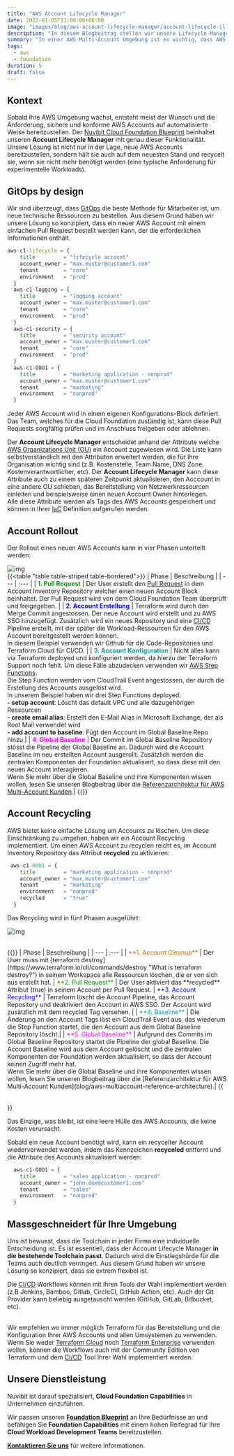 ```yaml
---
title: "AWS Account Lifecycle Manager"
date: 2022-01-05T11:00:00+06:00
image: "images/blog/aws-account-lifecycle-manager/account-lifecycle-illustration.png"
description: "In diesem Blogbeitrag stellen wir unsere Lifecycle-Management-Lösung für AWS Accounts vor."
summary: "In einer AWS Multi-Account Umgebung ist es wichtig, dass AWS Accounts auf automatisierte Art und Weise erstellt, verwaltet und recycelt werden können. In diesem Blogbeitrag stellen wir unsere Lifecycle-Management-Lösung für AWS Accounts vor."
tags:
  - aws
  - foundation
duration: 5
draft: false
---
```

## Kontext
Sobald Ihre AWS Umgebung wächst, entsteht meist der Wunsch und die Anforderung, sichere und konforme AWS Accounts auf automatisierte Weise bereitzustellen.
Der [Nuvibit Cloud Foundation Blueprint](products/foundation-blueprint) beinhaltet unseren **Account Lifecycle Manager** mit genau dieser Funktionalität. Unsere Lösung ist nicht nur in der Lage, neue AWS Accounts bereitzustellen, sondern hält sie auch auf dem neuesten Stand und recycelt sie, wenn sie nicht mehr benötigt werden (eine typische Anforderung für experimentelle Workloads).

## GitOps by design
Wir sind überzeugt, dass [GitOps](faq/#gitops 'What is GitOps?') die beste Methode für Mitarbeiter ist, um neue technische Ressourcen zu bestellen.
Aus diesem Grund haben wir unsere Lösung so konzipiert, dass ein neuer AWS Account mit einem einfachen Pull Request bestellt werden kann, der die erforderlichen Informationen enthält.

```terraform {linenos=table,hl_lines=[],linenostart=50}
aws-c1-lifecycle = {
    title         = "lifecycle account"
    account_owner = "max.muster@customer1.com"
    tenant        = "core"
    environment   = "prod"
  }
  aws-c1-logging = {
    title         = "logging account"
    account_owner = "max.muster@customer1.com"
    tenant        = "core"
    environment   = "prod"
  }
  aws-c1-security = {
    title         = "security account"
    account_owner = "max.muster@customer1.com"
    tenant        = "core"
    environment   = "prod"
  }
  aws-c1-OOO1 = {
    title         = "marketing application - nonprod"
    account_owner = "max.muster@customer1.com"
    tenant        = "marketing"
    environment   = "nonprod"
  }
```

Jeder AWS Account wird in einem eigenen Konfigurations-Block definiert.
Das Team, welches für die Cloud Foundation zuständig ist, kann diese Pull Requests sorgfältig prüfen und im Anschluss freigeben oder ablehnen.

Der **Account Lifecycle Manager** entscheidet anhand der Attribute welche [AWS Organizations Unit (OU)](https://docs.aws.amazon.com/organizations/latest/userguide/orgs_manage_ous.html) ein Account zugewiesen wird. 
Die Liste kann selbstverständlich mit den Attributen erweitert werden, die für Ihre Organisation wichtig sind (z.B. Kostenstelle, Team Name, DNS Zone, Kostenverantwortlicher, etc). 
Der **Account Lifecycle Manager** kann diese Attribute auch zu einem späteren Zeitpunkt aktualisieren, den Acccount in eine andere OU schieben, das Bereitstellung von Netzwerkressourcen einleiten und beispielsweise einen neuen Account Owner hinterlegen.<br/>
Alle diese Attribute werden als Tags des AWS Accounts gespeichert und können in Ihrer [IaC](faq/#iac 'What is Infrastructure as Code?') Definition aufgerufen werden.

## Account Rollout
Der Rollout eines neuen AWS Accounts kann in vier Phasen unterteilt werden:

![img](images/blog/aws-account-lifecycle-manager/rollout-diag-highres.png)
<br/>
{{<table "table table-striped table-bordered">}}
| Phase | Beschreibung |
| ---   | :---  |
| <span style="color: #009900">**1. Pull Request**</span> | Der User erstellt den [Pull Request](https://docs.github.com/en/pull-requests/collaborating-with-pull-requests/proposing-changes-to-your-work-with-pull-requests/about-pull-requests) in dem Account Inventory Repository welcher einen neuen Account Block beinhaltet. Der Pull Request wird von dem Cloud Foundation Team überprüft und freigegeben. |
| <span style="color: #0008FF">**2. Account Erstellung**</span> | Terraform wird durch den Merge Commit angestossen. Der neue Account wird erstellt und zu AWS SSO hinzugefügt. Zusätzlich wird ein neues Repository und eine [CI/CD](faq/#cicd 'What is CI/CD?') Pipeline erstellt, mit der später die Workload-Ressourcen für den AWS Account bereitgestellt werden können. <br/> In diesem Beispiel verwenden wir Github für die Code-Repositories und Terraform Cloud für CI/CD. |
| <span style="color: #009999">**3. Account Konfiguration**</span> | Nicht alles kann via Terraform deployed und konfiguriert werden, da hierzu der Terraform Support noch fehlt. Um diese Fälle abzudecken verwenden wir [AWS Step Functions](https://aws.amazon.com/step-functions/?step-functions.sort-by=item.additionalFields.postDateTime&step-functions.sort-order=desc). <br/>Die Step Function werden vom CloudTrail Event angestossen, der durch die Erstellung des Accounts ausgelöst wird.<br/>In unserem Beispiel haben wir drei Step Functions deployed:<br/>**- setup account**: Löscht das default VPC und alle dazugehörigen Ressourcen<br/>**- create email alias**: Erstellt den E-Mail Alias in Microsoft Exchange, der als Root Mail verwendet wird<br/>**- add account to baseline**: Fügt den Account im Global Baseline Repo hinzu.|
| <span style="color: #FF00FF">**4. Global Baseline**</span> | Der Commit im Global Baseline Repository stösst die Pipeline der Global Baseline an. Dadurch wird die Account Baseline im neu erstellten Account ausgerollt. Zusätzlich werden die zentralen Komponenten der Foundation aktualisiert, so dass diese mit den neuen Account interagieren.<br/>Wenn Sie mehr über die Global Baseline und ihre Komponenten wissen wollen, lesen Sie unseren Blogbeitrag über die [Referenzarchitektur für AWS Multi-Account Kunden](blog/aws-multiaccount-reference-architecture).|
{{</table>}}
<br/>

## Account Recycling
AWS bietet keine einfache Lösung um Accounts zu löschen. 
Um diese Einschränkung zu umgehen, haben wir ein Account Recycling implementiert.
Um einen AWS Account zu recyclen reicht es, im Account Inventory Repository das Attribut **recycled** zu aktivieren:

```terraform {linenos=table,hl_lines=[6],linenostart=50}
 aws-c1-0001 = {
    title         = "marketing application - nonprod"
    account_owner = "max.muster@customer1.com"
    tenant        = "marketing"
    environment   = "nonprod"
    recycled      = "true"
  }
```

Das Recycling wird in fünf Phasen ausgeführt:

![img](images/blog/aws-account-lifecycle-manager/recycling-diag-highres.png)

<br/>
{{<table "table table-striped table-bordered">}}
| Phase | Beschreibung |
| ---   | :---  |
| <span style="color: #CC6600">**1. Account Cleanup**</span> | Der User muss mit [terraform destroy](https://www.terraform.io/cli/commands/destroy "What is terraform destroy?") in seinem Workspace alle Ressourcen löschen, die er von sich aus erstellt hat.
| <span style="color: #009900">**2. Pull Request**</span> | Der User aktiviert das **recycled** Attribut (true) in seinem Account per Pull Request.
| <span style="color: #0008FF">**3. Account Recycling**</span> | Terraform löscht die Account Pipeline, das Account Repository und deaktiviert den Account in AWS SSO. Der Account wird zusätzlich mit dem recycled Tag versehen. |
| <span style="color: #009999">**4. Baseline**</span> | Die Änderung an den Account Tags löst ein CloudTrail Event aus, das wiederum die Step Function startet, die den Account aus dem Global Baseline Repository löscht.|
| <span style="color: #FF00FF">**5. Global Baseline**</span> | Aufgrund des Commits im Global Baseline Repository startet die Pipeline der global Baseline. Die Account Baseline wird aus dem Account gelöscht und die zentralen Komponenten der Foundation werden aktualisiert, so dass der Account keinen Zugriff mehr hat.<br/>Wenn Sie mehr über die Global Baseline und ihre Komponenten wissen wollen, lesen Sie unseren Blogbeitrag über die [Referenzarchitektur für AWS Multi-Account Kunden](blog/aws-multiaccount-reference-architecture).|
{{</table>}}
<br/>

Das Einzige, was bleibt, ist eine leere Hülle des AWS Accounts, die keine Kosten verursacht.<br/>

Sobald ein neue Account benötigt wird, kann ein recycelter Account wiederverwendet werden, indem das Kennzeichen **recyceled** entfernt und die Attribute des Accounts aktualisiert werden:

```terraform {linenos=table,hl_lines=[],linenostart=50}
  aws-c1-OOO1 = {
    title         = "sales application - nonprod"
    account_owner = "john.doe@customer1.com"
    tenant        = "sales"
    environment   = "nonprod"
  }
```

## Massgeschneidert für Ihre Umgebung
Uns ist bewusst, dass die Toolchain in jeder Firma eine individuelle Entscheidung ist. 
Es ist essentiell, dass der Account Lifecycle Manager **in die bestehende Toolchain passt**. 
Dadurch wird die Einstiegshürde für die Teams auch deutlich verringert.
Aus diesem Grund haben wir unsere Lösung so konzipiert, dass sie extrem flexibel ist.<br/>

Die [CI/CD](faq/#cicd 'What is CI/CD?') Workflows können mit Ihren Tools der Wahl implementiert werden (z.B Jenkins, Bamboo, Gitlab, CircleCI, GitHub Action, etc). Auch der Git Provider kann beliebig ausgetauscht werden (GitHub, GitLab, Bitbucket, etc).<br/><br/>

Wir empfehlen wo immer möglich Terraform für das Bereitstellung und die Konfiguration Ihrer AWS Accounts und allen Umsystemen zu verwenden. 
Wenn Sie weder [Terraform Cloud](https://www.terraform.io/cloud) noch [Terraform Enterprise](https://www.terraform.io/enterprise) verwenden wollen, können die Workflows auch mit der Community Edition von Terraform und dem [CI/CD](faq/#cicd 'What is CI/CD?') Tool Ihrer Wahl implementiert werden.

## Unsere Dienstleistung
Nuvibit ist darauf spezialisiert, **Cloud Foundation Capabilities** in Unternehmen einzuführen.

Wir passen unseren **[Foundation Blueprint](products/foundation-blueprint "Foundation Blueprint Produktseite")** an Ihre Bedürfnisse an und befähigen Sie **Foundation Capabilities** mit einem hohen Reifegrad für Ihre **Cloud Workload Development Teams** bereitzustellen.

**[Kontaktieren Sie uns](/contact/ 'Kontaktieren Sie uns für weitere Informationen.')** für weitere Informationen.